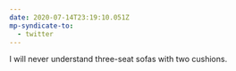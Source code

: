 ```yaml
---
date: 2020-07-14T23:19:10.051Z
mp-syndicate-to:
  - twitter
---
```


I will never understand three-seat sofas with two cushions.
